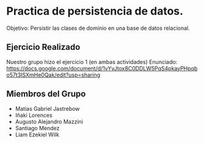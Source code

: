
# Practica de persistencia de datos.
Objetivo: Persistir las clases de dominio en una base de datos relacional.

## Ejercicio Realizado
Nuestro grupo hizo el ejercicio 1 (en ambas actividades)
Enunciado: https://docs.google.com/document/d/1vYvJtox8C0DDLW5PqS4pkayPHpqbo57t3ISXmHe0Qak/edit?usp=sharing

## Miembros del Grupo
 - Matias Gabriel Jastrebow
 - Iñaki Lorences
 - Augusto Alejandro Mazzini
 - Santiago Mendez
 - Liam Ezekiel Wilk
